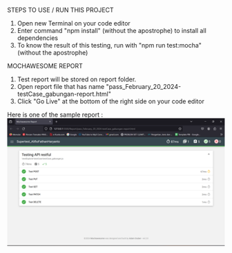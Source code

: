 STEPS TO USE / RUN THIS PROJECT 
1. Open new Terminal on your code editor
2. Enter command "npm install" (without the apostrophe) to install all dependencies
3. To know the result of this testing, run with "npm run test:mocha" (without the apostrophe)

MOCHAWESOME REPORT
1. Test report will be stored on report folder.
2. Open report file that has name "pass_February_20_2024-testCase_gabungan-report.html"
3. Click "Go Live" at the bottom of the right side on your code editor

Here is one of the sample report :
![image](screenshotReport.png)
